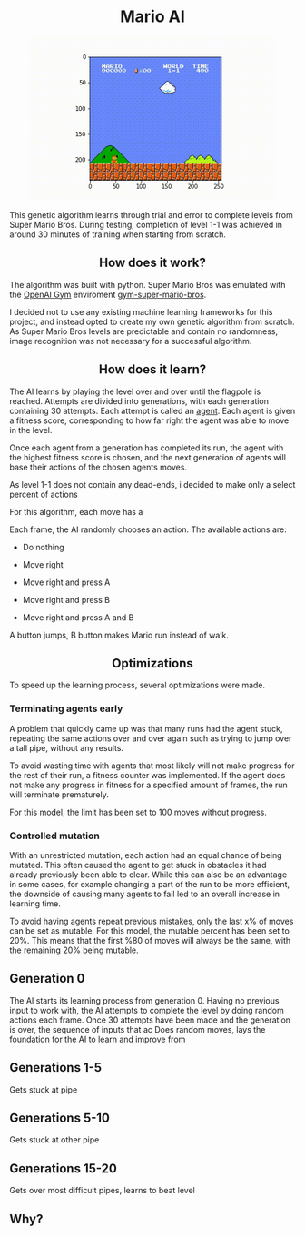 <h1 align="center">Mario AI</h1>
<p align="center">
    <img src="https://github.com/salahadawi/mario-AI/blob/master/images/mario_flag_get.gif">
</p>
This genetic algorithm learns through trial and error to complete levels from Super Mario Bros. During testing, completion of level 1-1 was achieved in around 30 minutes of training when starting from scratch.

<h2 align="center">How does it work?</h2>

The algorithm was built with python. Super Mario Bros was emulated with the [OpenAI Gym](https://github.com/openai/gym) enviroment [gym-super-mario-bros](https://github.com/Kautenja/gym-super-mario-bros).

I decided not to use any existing machine learning frameworks for this project, and instead opted to create my own genetic algorithm from scratch. As Super Mario Bros levels are predictable and contain no randomness, image recognition was not necessary for a successful algorithm.

<h2 align="center">How does it learn?</h2>

The AI learns by playing the level over and over until the flagpole is reached. Attempts are divided into generations, with each generation containing 30 attempts. Each attempt is called an [agent](https://en.wikipedia.org/wiki/Software_agent). Each agent is given a fitness score, corresponding to how far right the agent was able to move in the level.

Once each agent from a generation has completed its run, the agent with the highest fitness score is chosen, and the next generation of agents will base their actions of the chosen agents moves.

As level 1-1 does not contain any dead-ends, i decided to make only a select percent of actions

For this algorithm, each move has a


Each frame, the AI randomly chooses an action.
The available actions are:

* Do nothing

* Move right

* Move right and press A

* Move right and press B

* Move right and press A and B

A button jumps, B button makes Mario run instead of walk.

<h2 align="center">Optimizations</h2>
To speed up the learning process, several optimizations were made.

### Terminating agents early
A problem that quickly came up was that many runs had the agent stuck, repeating the same actions over and over again such as trying to jump over a tall pipe, without any results. 

To avoid wasting time with agents that most likely will not make progress for the rest of their run, a fitness counter was implemented. If the agent does not make any progress in fitness for a specified amount of frames, the run will terminate prematurely.

For this model, the limit has been set to 100 moves without progress.

### Controlled mutation
With an unrestricted mutation, each action had an equal chance of being mutated. This often caused the agent to get stuck in obstacles it had already previously been able to clear. While this can also be an advantage in some cases, for example changing a part of the run to be more efficient, the downside of causing many agents to fail led to an overall increase in learning time.

To avoid having agents repeat previous mistakes, only the last x% of moves can be set as mutable. For this model, the mutable percent has been set to 20%. This means that the first %80 of moves will always be the same, with the remaining 20% being mutable.

## Generation 0
The AI starts its learning process from generation 0. Having no previous input to work with, the AI attempts to complete the level by doing random actions each frame. Once 30 attempts have been made and the generation is over, the sequence of inputs that ac
Does random moves, lays the foundation for the AI to learn and improve from

## Generations 1-5
Gets stuck at pipe

## Generations 5-10
Gets stuck at other pipe

## Generations 15-20
Gets over most difficult pipes, learns to beat level

## Why?
